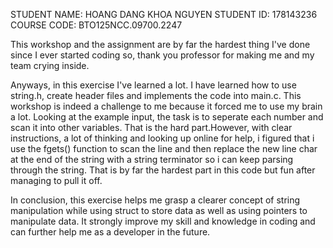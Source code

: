 STUDENT NAME: HOANG DANG KHOA NGUYEN                STUDENT ID: 178143236
COURSE CODE: BTO125NCC.09700.2247

This workshop and the assignment are by far the hardest thing I've done since I ever started coding so, thank you professor for making me and my team crying inside.

Anyways, in this exercise I've learned a lot. I have learned how to use string.h, create header files and implements the code into main.c. This workshop is indeed a challenge to me because it forced me to use my brain a lot. Looking at the example input, the task is to seperate each number and scan it into other variables. That is the hard part.However, with clear instructions, a lot of thinking and looking up online for help, i figured that i use the fgets() function to scan the line and then replace the new line char at the end of the string with a string terminator so i can keep parsing through the string. That is by far the hardest part in this code but fun after managing to pull it off.

In conclusion, this exercise helps me grasp a clearer concept of string manipulation while using struct to store data as well as using pointers to manipulate data. It strongly improve my skill and knowledge in coding and can further help me as a developer in the future.